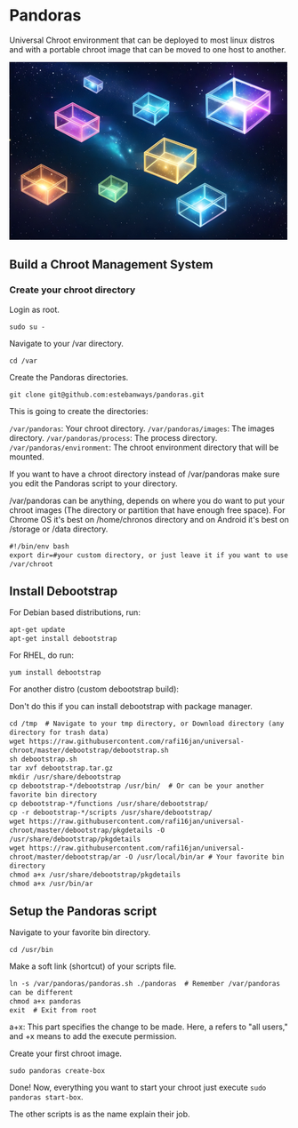 # Pandoras

Universal Chroot environment that can be deployed to most linux distros and with a portable chroot image that can be moved to one host to another.

<img alt="sword-vim" src="./images/pandoras.jpg?raw=true" width="500" height="320" />

## Build a Chroot Management System

### Create your chroot directory

Login as root.

```shell
sudo su -
```

Navigate to your /var directory.

```shell
cd /var
```

Create the Pandoras directories.

```
git clone git@github.com:estebanways/pandoras.git
```

This is going to create the directories:

`/var/pandoras`: Your chroot directory.
`/var/pandoras/images`: The images directory.
`/var/pandoras/process`: The process directory.
`/var/pandoras/environment`: The chroot environment directory that will be mounted.

If you want to have a chroot directory instead of /var/pandoras make sure you edit the Pandoras script to your directory.

/var/pandoras can be anything, depends on where you do want to put your chroot images (The directory or partition that have enough free space). For Chrome OS it's best on /home/chronos directory and on Android it's best on /storage or /data directory.

```shell
#!/bin/env bash
export dir=#your custom directory, or just leave it if you want to use /var/chroot
```

## Install Debootstrap

For Debian based distributions, run:

```shell
apt-get update
apt-get install debootstrap
```

For RHEL, do run:

```shell
yum install debootstrap
```

For another distro (custom debootstrap build):

Don't do this if you can install debootstrap with package manager.

```shell
cd /tmp  # Navigate to your tmp directory, or Download directory (any directory for trash data)
wget https://raw.githubusercontent.com/rafi16jan/universal-chroot/master/debootstrap/debootstrap.sh
sh debootstrap.sh
tar xvf debootstrap.tar.gz
mkdir /usr/share/debootstrap
cp debootstrap-*/debootstrap /usr/bin/  # Or can be your another favorite bin directory
cp debootstrap-*/functions /usr/share/debootstrap/
cp -r debootstrap-*/scripts /usr/share/debootstrap/
wget https://raw.githubusercontent.com/rafi16jan/universal-chroot/master/debootstrap/pkgdetails -O /usr/share/debootstrap/pkgdetails
wget https://raw.githubusercontent.com/rafi16jan/universal-chroot/master/debootstrap/ar -O /usr/local/bin/ar # Your favorite bin directory
chmod a+x /usr/share/debootstrap/pkgdetails
chmod a+x /usr/bin/ar
```

## Setup the Pandoras script

Navigate to your favorite bin directory.

```shell
cd /usr/bin
```

Make a soft link (shortcut) of your scripts file.

```
ln -s /var/pandoras/pandoras.sh ./pandoras  # Remember /var/pandoras can be different
chmod a+x pandoras
exit  # Exit from root
```

a+x: This part specifies the change to be made. Here, a refers to "all users," and +x means to add the execute permission.

Create your first chroot image.

```
sudo pandoras create-box
```

Done! Now, everything you want to start your chroot just execute `sudo pandoras start-box`.

The other scripts is as the name explain their job.
